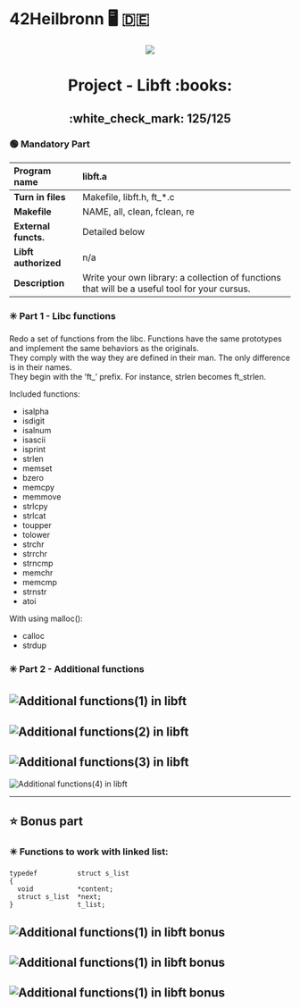 # 42Heilbronn :desktop_computer: :de:

<p align="center">
  <img src="https://github.com/Tilek12/42-project-badges/blob/main/badges/libftm.png">
</p>

<h1 align="center">
  Project - Libft :books:
</h1>

<h2 align="center">
  :white_check_mark: 125/125
</h2>

### :green_circle: **Mandatory Part**

**Program name** | libft.a 
:---|:---
**Turn in files** | Makefile, libft.h, ft_*.c
**Makefile** | NAME, all, clean, fclean, re
**External functs.** | Detailed below
**Libft authorized** | n/a
**Description** | Write your own library: a collection of functions that will be a useful tool for your cursus.


### :eight_spoked_asterisk: **Part 1 - Libc functions**

Redo a set of functions from the libc. Functions have the same prototypes and implement the same behaviors as the originals.\
They comply with the way they are defined in their man. The only difference is in their names.\
They begin with the ’ft_’ prefix. For instance, strlen becomes ft_strlen.

Included functions:
- isalpha
- isdigit
- isalnum
- isascii
- isprint
- strlen
- memset
- bzero
- memcpy
- memmove
- strlcpy
- strlcat
- toupper
- tolower
- strchr
- strrchr
- strncmp
- memchr
- memcmp
- strnstr
- atoi

With using malloc():

- calloc
- strdup

### :eight_spoked_asterisk: **Part 2 - Additional functions**


![Additional functions(1) in libft](https://github.com/Tilek12/42HN-libft/blob/master/.pics_libft/libft001.png)
-
![Additional functions(2) in libft](https://github.com/Tilek12/42HN-libft/blob/master/.pics_libft/libft002.png)
-
![Additional functions(3) in libft](https://github.com/Tilek12/42HN-libft/blob/master/.pics_libft/libft003.png)
-
![Additional functions(4) in libft](https://github.com/Tilek12/42HN-libft/blob/master/.pics_libft/libft004.png)


-----------------------------------------------------------

## :star: **Bonus part**

### :eight_pointed_black_star: Functions to work with linked list:

```
typedef          struct s_list
{
  void           *content;
  struct s_list  *next;
}                t_list;
```

![Additional functions(1) in libft bonus](https://github.com/Tilek12/42HN-libft/blob/master/.pics_libft/libft_b_001.png)
----
![Additional functions(1) in libft bonus](https://github.com/Tilek12/42HN-libft/blob/master/.pics_libft/libft_b_002.png)
----
![Additional functions(1) in libft bonus](https://github.com/Tilek12/42HN-libft/blob/master/.pics_libft/libft_b_003.png)
----

